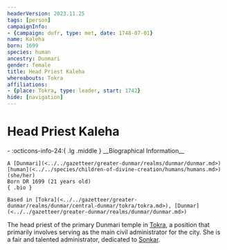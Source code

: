 ```yaml
---
headerVersion: 2023.11.25
tags: [person]
campaignInfo:
- {campaign: dufr, type: met, date: 1748-07-01}
name: Kaleha
born: 1699
species: human
ancestry: Dunmari
gender: female
title: Head Priest Kaleha
whereabouts: Tokra
affiliations:
- {place: Tokra, type: leader, start: 1742}
hide: [navigation]
---
```

# Head Priest Kaleha
<div class="grid cards ext-narrow-margin ext-one-column" markdown>
- :octicons-info-24:{ .lg .middle } __Biographical Information__

    A [Dunmari](<../../gazetteer/greater-dunmar/realms/dunmar/dunmar.md>) [human](<../../species/children-of-divine-creation/humans/humans.md>) (she/her)  
    Born DR 1699 (21 years old)  
    { .bio }

    Based in [Tokra](<../../gazetteer/greater-dunmar/realms/dunmar/central-dunmar/tokra/tokra.md>), [Dunmar](<../../gazetteer/greater-dunmar/realms/dunmar/dunmar.md>)
</div>



The head priest of the primary Dunmari temple in [Tokra](<../../gazetteer/greater-dunmar/realms/dunmar/central-dunmar/tokra/tokra.md>), a position that primarily involves serving as the main civil administrator for the city.  She is a fair and talented administrator, dedicated to [Sonkar](<../../cosmology/gods/incorporeal-gods/dunmari-pantheon/sonkar.md>).